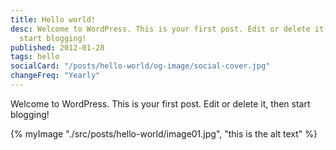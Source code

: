 ```yaml
---
title: Hello world!
desc: Welcome to WordPress. This is your first post. Edit or delete it, then
  start blogging!
published: 2012-01-28
tags: hello
socialCard: "/posts/hello-world/og-image/social-cover.jpg"
changeFreq: "Yearly"
---
```

Welcome to WordPress. This is your first post. Edit or delete it, then start blogging!

<div>
  {% myImage "./src/posts/hello-world/image01.jpg", "this is the alt text" %}
</div>